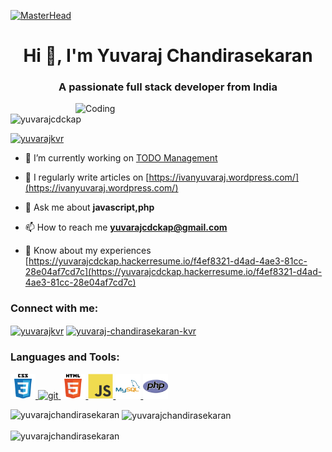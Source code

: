[![MasterHead](https://media.licdn.com/dms/image/D5616AQGHuIJBKD7oRw/profile-displaybackgroundimage-shrink_350_1400/0/1682945952978?e=1694649600&v=beta&t=Q_zIfXXoD4IjiUWVABwR3tksJ66-DFRZvuVktsIMlso)](https://www.linkedin.com/in/yuvaraj-chandirasekaran-kvr/)
<h1 align="center">Hi 👋, I'm Yuvaraj Chandirasekaran</h1>
<h3 align="center">A passionate full stack developer from India</h3>
<img align="right" alt="Coding" width="400" src="https://camo.githubusercontent.com/cae12fddd9d6982901d82580bdf321d81fb299141098ca1c2d4891870827bf17/68747470733a2f2f6d69726f2e6d656469756d2e636f6d2f6d61782f313336302f302a37513379765349765f7430696f4a2d5a2e676966">

<p align="left"> <img src="https://komarev.com/ghpvc/?username=yuvarajcdckap&label=Profile%20views&color=0e75b6&style=flat" alt="yuvarajcdckap" /> </p>

<p align="left"> <a href="https://twitter.com/yuvarajkvr" target="blank"><img src="https://img.shields.io/twitter/follow/yuvarajkvr?logo=twitter&style=for-the-badge" alt="yuvarajkvr" /></a> </p>

- 🔭 I’m currently working on [TODO Management](https://github.com/yuvarajchandirasekaran/TODO_Project)

- 📝 I regularly write articles on [https://ivanyuvaraj.wordpress.com/](https://ivanyuvaraj.wordpress.com/)

- 💬 Ask me about **javascript,php**

- 📫 How to reach me **yuvarajcdckap@gmail.com**

- 📄 Know about my experiences [https://yuvarajcdckap.hackerresume.io/f4ef8321-d4ad-4ae3-81cc-28e04af7cd7c](https://yuvarajcdckap.hackerresume.io/f4ef8321-d4ad-4ae3-81cc-28e04af7cd7c)

<h3 align="left">Connect with me:</h3>
<p align="left">
<a href="https://twitter.com/yuvarajkvr" target="blank"><img align="center" src="https://raw.githubusercontent.com/rahuldkjain/github-profile-readme-generator/master/src/images/icons/Social/twitter.svg" alt="yuvarajkvr" height="30" width="40" /></a>
<a href="https://linkedin.com/in/yuvaraj-chandirasekaran-kvr" target="blank"><img align="center" src="https://raw.githubusercontent.com/rahuldkjain/github-profile-readme-generator/master/src/images/icons/Social/linked-in-alt.svg" alt="yuvaraj-chandirasekaran-kvr" height="30" width="40" /></a>
</p>

<h3 align="left">Languages and Tools:</h3>
<p align="left"> <a href="https://www.w3schools.com/css/" target="_blank" rel="noreferrer"> <img src="https://raw.githubusercontent.com/devicons/devicon/master/icons/css3/css3-original-wordmark.svg" alt="css3" width="40" height="40"/> </a> <a href="https://git-scm.com/" target="_blank" rel="noreferrer"> <img src="https://www.vectorlogo.zone/logos/git-scm/git-scm-icon.svg" alt="git" width="40" height="40"/> </a> <a href="https://www.w3.org/html/" target="_blank" rel="noreferrer"> <img src="https://raw.githubusercontent.com/devicons/devicon/master/icons/html5/html5-original-wordmark.svg" alt="html5" width="40" height="40"/> </a> <a href="https://developer.mozilla.org/en-US/docs/Web/JavaScript" target="_blank" rel="noreferrer"> <img src="https://raw.githubusercontent.com/devicons/devicon/master/icons/javascript/javascript-original.svg" alt="javascript" width="40" height="40"/> </a> <a href="https://www.mysql.com/" target="_blank" rel="noreferrer"> <img src="https://raw.githubusercontent.com/devicons/devicon/master/icons/mysql/mysql-original-wordmark.svg" alt="mysql" width="40" height="40"/> </a> <a href="https://www.php.net" target="_blank" rel="noreferrer"> <img src="https://raw.githubusercontent.com/devicons/devicon/master/icons/php/php-original.svg" alt="php" width="40" height="40"/> </a> </p>

<p><img align="left" src="https://github-readme-stats.vercel.app/api/top-langs?username=yuvarajchandirasekaran&show_icons=true&locale=en&layout=compact" alt="yuvarajchandirasekaran" /></p>

<p>&nbsp;<img align="center" src="https://github-readme-stats.vercel.app/api?username=yuvarajchandirasekaran&show_icons=true&locale=en" alt="yuvarajchandirasekaran" /></p>

<p><img align="center" src="https://github-readme-streak-stats.herokuapp.com/?user=yuvarajchandirasekaran&" alt="yuvarajchandirasekaran" /></p>


